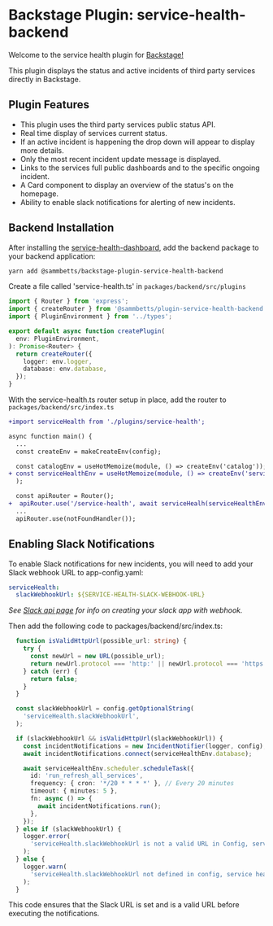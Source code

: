 # Backstage Plugin: service-health-backend

Welcome to the service health plugin for [Backstage!](https://backstage.io/)

This plugin displays the status and active incidents of third party services directly in Backstage.

## Plugin Features

- This plugin uses the third party services public status API.
- Real time display of services current status.
- If an active incident is happening the drop down will appear to display more details.
- Only the most recent incident update message is displayed.
- Links to the services full public dashboards and to the specific ongoing incident.
- A Card component to display an overview of the status's on the homepage.
- Ability to enable slack notifications for alerting of new incidents.

## Backend Installation

After installing the [service-health-dashboard](https://www.npmjs.com/package/backstage-plugin-service-health-dashboard),
add the backend package to your backend application:

```bash
yarn add @sammbetts/backstage-plugin-service-health-backend
```

Create a file called 'service-health.ts' in `packages/backend/src/plugins`

```ts
import { Router } from 'express';
import { createRouter } from '@sammbetts/plugin-service-health-backend';
import { PluginEnvironment } from '../types';

export default async function createPlugin(
  env: PluginEnvironment,
): Promise<Router> {
  return createRouter({
    logger: env.logger,
    database: env.database,
  });
}
```

With the service-health.ts router setup in place, add the router to `packages/backend/src/index.ts`

```diff
+import serviceHealth from './plugins/service-health';

async function main() {
  ...
  const createEnv = makeCreateEnv(config);

  const catalogEnv = useHotMemoize(module, () => createEnv('catalog'));
+ const serviceHealthEnv = useHotMemoize(module, () => createEnv('service-health'),
  );

  const apiRouter = Router();
+  apiRouter.use('/service-health', await serviceHealh(serviceHealthEnv));
  ...
  apiRouter.use(notFoundHandler());
```

## Enabling Slack Notifications

To enable Slack notifications for new incidents, you will need to add your Slack webhook URL to app-config.yaml:

```yaml
serviceHealth:
  slackWebhookUrl: ${SERVICE-HEALTH-SLACK-WEBHOOK-URL}
```

_See [Slack api page](https://api.slack.com/apps) for info on creating your slack app with webhook._

Then add the following code to packages/backend/src/index.ts:

```ts
  function isValidHttpUrl(possible_url: string) {
    try {
      const newUrl = new URL(possible_url);
      return newUrl.protocol === 'http:' || newUrl.protocol === 'https:';
    } catch (err) {
      return false;
    }
  }

  const slackWebhookUrl = config.getOptionalString(
    'serviceHealth.slackWebhookUrl',
  );

  if (slackWebhookUrl && isValidHttpUrl(slackWebhookUrl)) {
    const incidentNotifications = new IncidentNotifier(logger, config);
    await incidentNotifications.connect(serviceHealthEnv.database);

    await serviceHealthEnv.scheduler.scheduleTask({
      id: 'run_refresh_all_services',
      frequency: { cron: '*/20 * * * *' }, // Every 20 minutes
      timeout: { minutes: 5 },
      fn: async () => {
        await incidentNotifications.run();
      },
    });
  } else if (slackWebhookUrl) {
    logger.error(
      'serviceHealth.slackWebhookUrl is not a valid URL in Config, service health notifications will be disabled.',
    );
  } else {
    logger.warn(
      'serviceHealth.slackWebhookUrl not defined in config, service health notifications will be disabled.',
    );
  }
```

This code ensures that the Slack URL is set and is a valid URL before executing the notifications.
